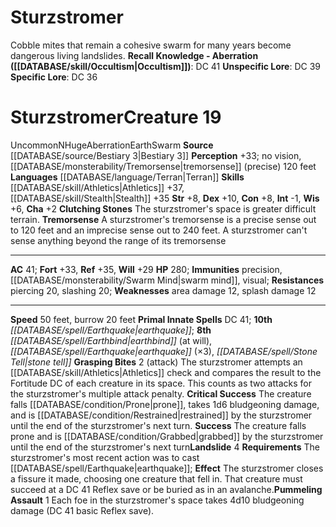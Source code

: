 ﻿---
ac: '41'
alignment: N
burrow_speed: '20'
charisma: '+2'
constitution: '+8'
creature_ability:
- Clutching Stones
- Grasping Bites
- Landslide
- Pummeling Assault
- Tremorsense
creature_family: '[[DATABASE/monsterfamily/Cobble Mite|Cobble Mite]]'
dexterity: '+10'
element: Earth
fortitude: '+33'
hp: '280'
id: '1100'
immunity:
- precision
- '[[DATABASE/monsterability/Swarm Mind|swarm mind]]'
- '[[DATABASE/trait/Visual|visual]]'
intelligence: '-1'
land_speed: '50'
language:
- '[[DATABASE/language/Terran|Terran]]'
level: '19'
max_speed: '50'
name: Sturzstromer
perception: '+33'
rarity: Uncommon
reflex: '+35'
resistance:
- piercing 20
- slashing 20
sense:
- no vision
- '[[DATABASE/monsterability/Tremorsense|tremorsense]] (precise) 120 feet'
size: Huge
skill:
- '[[DATABASE/skill/Athletics|Athletics]] +37'
- '[[DATABASE/skill/Stealth|Stealth]] +35'
source: '[[DATABASE/source/Bestiary 3|Bestiary 3]]'
speed:
- 50 feet
- burrow 20 feet
spell:
- '[[DATABASE/spell/Earthbind|Earthbind]]'
- '[[DATABASE/spell/Earthquake|Earthquake]]'
- '[[DATABASE/spell/Stone Tell|Stone Tell]]'
strength: '+8'
strength_req: '8'
strongest_save:
- Reflex
trait:
- '[[DATABASE/trait/Aberration|Aberration]]'
- '[[DATABASE/trait/Earth|Earth]]'
- '[[DATABASE/trait/Swarm|Swarm]]'
- '[[DATABASE/trait/Uncommon|Uncommon]]'
type: Creature
weakest_save:
- Will
weakness:
- area damage 12
- splash damage 12
will: '+29'
wisdom: '+6'

---
# Sturzstromer

Cobble mites that remain a cohesive swarm for many years become dangerous living landslides.
**Recall Knowledge - Aberration ([[DATABASE/skill/Occultism|Occultism]])**: DC 41
**Unspecific Lore**: DC 39
**Specific Lore**: DC 36

# Sturzstromer<span class="item-type">Creature 19</span>

<span class="trait-uncommon item-trait">Uncommon</span><span class="trait-alignment item-trait">N</span><span class="trait-size item-trait">Huge</span><span class="item-trait">Aberration</span><span class="item-trait">Earth</span><span class="item-trait">Swarm</span>
**Source** [[DATABASE/source/Bestiary 3|Bestiary 3]]
**Perception** +33; no vision, [[DATABASE/monsterability/Tremorsense|tremorsense]] (precise) 120 feet
**Languages** [[DATABASE/language/Terran|Terran]]
**Skills** [[DATABASE/skill/Athletics|Athletics]] +37, [[DATABASE/skill/Stealth|Stealth]] +35
**Str** +8, **Dex** +10, **Con** +8, **Int** -1, **Wis** +6, **Cha** +2
**Clutching Stones** The sturzstromer's space is greater difficult terrain.
**Tremorsense** A sturzstromer's tremorsense is a precise sense out to 120 feet and an imprecise sense out to 240 feet. A sturzstromer can't sense anything beyond the range of its tremorsense

---
**AC** 41; **Fort** +33, **Ref** +35, **Will** +29
**HP** 280; **Immunities** precision, [[DATABASE/monsterability/Swarm Mind|swarm mind]], visual; **Resistances** piercing 20, slashing 20; **Weaknesses** area damage 12, splash damage 12

---
**Speed** 50 feet, burrow 20 feet
**Primal Innate Spells** DC 41; **10th** _[[DATABASE/spell/Earthquake|earthquake]]_; **8th** _[[DATABASE/spell/Earthbind|earthbind]]_ (at will), _[[DATABASE/spell/Earthquake|earthquake]]_ (×3), _[[DATABASE/spell/Stone Tell|stone tell]]_
<span class="in-box-ability">**Grasping Bites** <span class="action-icon">2</span> (attack) The sturzstromer attempts an [[DATABASE/skill/Athletics|Athletics]] check and compares the result to the Fortitude DC of each creature in its space. This counts as two attacks for the sturzstromer's multiple attack penalty. 
**Critical Success** The creature falls [[DATABASE/condition/Prone|prone]], takes 1d6 bludgeoning damage, and is [[DATABASE/condition/Restrained|restrained]] by the sturzstromer until the end of the sturzstromer's next turn. 
**Success** The creature falls prone and is [[DATABASE/condition/Grabbed|grabbed]] by the sturzstromer until the end of the sturzstromer's next turn</span><span class="in-box-ability">**Landslide** <span class="action-icon">4</span> **Requirements** The sturzstromer's most recent action was to cast [[DATABASE/spell/Earthquake|earthquake]]; **Effect** The sturzstromer closes a fissure it made, choosing one creature that fell in. That creature must succeed at a DC 41 Reflex save or be buried as in an avalanche.</span><span class="in-box-ability">**Pummeling Assault** <span class="action-icon">1</span> Each foe in the sturzstromer's space takes 4d10 bludgeoning damage (DC 41 basic Reflex save).</span>